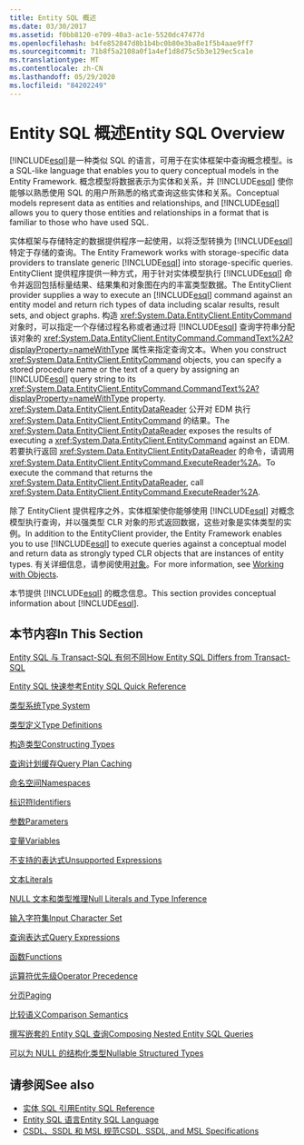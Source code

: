 ```yaml
---
title: Entity SQL 概述
ms.date: 03/30/2017
ms.assetid: f0bb8120-e709-40a3-ac1e-5520dc47477d
ms.openlocfilehash: b4fe852847d8b1b4bc0b80e3ba8e1f5b4aae9ff7
ms.sourcegitcommit: 71b8f5a2108a0f1a4ef1d8d75c5b3e129ec5ca1e
ms.translationtype: MT
ms.contentlocale: zh-CN
ms.lasthandoff: 05/29/2020
ms.locfileid: "84202249"
---
```

# <a name="entity-sql-overview"></a><span data-ttu-id="ccb6d-102">Entity SQL 概述</span><span class="sxs-lookup"><span data-stu-id="ccb6d-102">Entity SQL Overview</span></span>
[!INCLUDE[esql](../../../../../../includes/esql-md.md)]<span data-ttu-id="ccb6d-103">是一种类似 SQL 的语言，可用于在实体框架中查询概念模型。</span><span class="sxs-lookup"><span data-stu-id="ccb6d-103">is a SQL-like language that enables you to query conceptual models in the Entity Framework.</span></span> <span data-ttu-id="ccb6d-104">概念模型将数据表示为实体和关系，并 [!INCLUDE[esql](../../../../../../includes/esql-md.md)] 使你能够以熟悉使用 SQL 的用户所熟悉的格式查询这些实体和关系。</span><span class="sxs-lookup"><span data-stu-id="ccb6d-104">Conceptual models represent data as entities and relationships, and [!INCLUDE[esql](../../../../../../includes/esql-md.md)] allows you to query those entities and relationships in a format that is familiar to those who have used SQL.</span></span>  

 <span data-ttu-id="ccb6d-105">实体框架与存储特定的数据提供程序一起使用，以将泛型转换为 [!INCLUDE[esql](../../../../../../includes/esql-md.md)] 特定于存储的查询。</span><span class="sxs-lookup"><span data-stu-id="ccb6d-105">The Entity Framework works with storage-specific data providers to translate generic [!INCLUDE[esql](../../../../../../includes/esql-md.md)] into storage-specific queries.</span></span> <span data-ttu-id="ccb6d-106">EntityClient 提供程序提供一种方式，用于针对实体模型执行 [!INCLUDE[esql](../../../../../../includes/esql-md.md)] 命令并返回包括标量结果、结果集和对象图在内的丰富类型数据。</span><span class="sxs-lookup"><span data-stu-id="ccb6d-106">The EntityClient provider supplies a way to execute an [!INCLUDE[esql](../../../../../../includes/esql-md.md)] command against an entity model and return rich types of data including scalar results, result sets, and object graphs.</span></span> <span data-ttu-id="ccb6d-107">构造 <xref:System.Data.EntityClient.EntityCommand> 对象时，可以指定一个存储过程名称或者通过将 [!INCLUDE[esql](../../../../../../includes/esql-md.md)] 查询字符串分配该对象的 <xref:System.Data.EntityClient.EntityCommand.CommandText%2A?displayProperty=nameWithType> 属性来指定查询文本。</span><span class="sxs-lookup"><span data-stu-id="ccb6d-107">When you construct <xref:System.Data.EntityClient.EntityCommand> objects, you can specify a stored procedure name or the text of a query by assigning an [!INCLUDE[esql](../../../../../../includes/esql-md.md)] query string to its <xref:System.Data.EntityClient.EntityCommand.CommandText%2A?displayProperty=nameWithType> property.</span></span> <span data-ttu-id="ccb6d-108"><xref:System.Data.EntityClient.EntityDataReader> 公开对 EDM 执行 <xref:System.Data.EntityClient.EntityCommand> 的结果。</span><span class="sxs-lookup"><span data-stu-id="ccb6d-108">The <xref:System.Data.EntityClient.EntityDataReader> exposes the results of executing a <xref:System.Data.EntityClient.EntityCommand> against an EDM.</span></span> <span data-ttu-id="ccb6d-109">若要执行返回 <xref:System.Data.EntityClient.EntityDataReader> 的命令，请调用 <xref:System.Data.EntityClient.EntityCommand.ExecuteReader%2A>。</span><span class="sxs-lookup"><span data-stu-id="ccb6d-109">To execute the command that returns the <xref:System.Data.EntityClient.EntityDataReader>, call <xref:System.Data.EntityClient.EntityCommand.ExecuteReader%2A>.</span></span>  
  
 <span data-ttu-id="ccb6d-110">除了 EntityClient 提供程序之外，实体框架使你能够使用 [!INCLUDE[esql](../../../../../../includes/esql-md.md)] 对概念模型执行查询，并以强类型 CLR 对象的形式返回数据，这些对象是实体类型的实例。</span><span class="sxs-lookup"><span data-stu-id="ccb6d-110">In addition to the EntityClient provider, the Entity Framework enables you to use [!INCLUDE[esql](../../../../../../includes/esql-md.md)] to execute queries against a conceptual model and return data as strongly typed CLR objects that are instances of entity types.</span></span> <span data-ttu-id="ccb6d-111">有关详细信息，请参阅使用[对象](../working-with-objects.md)。</span><span class="sxs-lookup"><span data-stu-id="ccb6d-111">For more information, see [Working with Objects](../working-with-objects.md).</span></span>  
  
 <span data-ttu-id="ccb6d-112">本节提供 [!INCLUDE[esql](../../../../../../includes/esql-md.md)] 的概念信息。</span><span class="sxs-lookup"><span data-stu-id="ccb6d-112">This section provides conceptual information about [!INCLUDE[esql](../../../../../../includes/esql-md.md)].</span></span>  
  
## <a name="in-this-section"></a><span data-ttu-id="ccb6d-113">本节内容</span><span class="sxs-lookup"><span data-stu-id="ccb6d-113">In This Section</span></span>  
 [<span data-ttu-id="ccb6d-114">Entity SQL 与 Transact-SQL 有何不同</span><span class="sxs-lookup"><span data-stu-id="ccb6d-114">How Entity SQL Differs from Transact-SQL</span></span>](how-entity-sql-differs-from-transact-sql.md)  
  
 [<span data-ttu-id="ccb6d-115">Entity SQL 快速参考</span><span class="sxs-lookup"><span data-stu-id="ccb6d-115">Entity SQL Quick Reference</span></span>](entity-sql-quick-reference.md)  
  
 [<span data-ttu-id="ccb6d-116">类型系统</span><span class="sxs-lookup"><span data-stu-id="ccb6d-116">Type System</span></span>](type-system-entity-sql.md)  
  
 [<span data-ttu-id="ccb6d-117">类型定义</span><span class="sxs-lookup"><span data-stu-id="ccb6d-117">Type Definitions</span></span>](type-definitions-entity-sql.md)  
  
 [<span data-ttu-id="ccb6d-118">构造类型</span><span class="sxs-lookup"><span data-stu-id="ccb6d-118">Constructing Types</span></span>](constructing-types-entity-sql.md)  
  
 [<span data-ttu-id="ccb6d-119">查询计划缓存</span><span class="sxs-lookup"><span data-stu-id="ccb6d-119">Query Plan Caching</span></span>](query-plan-caching-entity-sql.md)  
  
 [<span data-ttu-id="ccb6d-120">命名空间</span><span class="sxs-lookup"><span data-stu-id="ccb6d-120">Namespaces</span></span>](namespaces-entity-sql.md)  
  
 [<span data-ttu-id="ccb6d-121">标识符</span><span class="sxs-lookup"><span data-stu-id="ccb6d-121">Identifiers</span></span>](identifiers-entity-sql.md)  
  
 [<span data-ttu-id="ccb6d-122">参数</span><span class="sxs-lookup"><span data-stu-id="ccb6d-122">Parameters</span></span>](parameters-entity-sql.md)  
  
 [<span data-ttu-id="ccb6d-123">变量</span><span class="sxs-lookup"><span data-stu-id="ccb6d-123">Variables</span></span>](variables-entity-sql.md)  
  
 [<span data-ttu-id="ccb6d-124">不支持的表达式</span><span class="sxs-lookup"><span data-stu-id="ccb6d-124">Unsupported Expressions</span></span>](unsupported-expressions-entity-sql.md)  
  
 [<span data-ttu-id="ccb6d-125">文本</span><span class="sxs-lookup"><span data-stu-id="ccb6d-125">Literals</span></span>](literals-entity-sql.md)  
  
 [<span data-ttu-id="ccb6d-126">NULL 文本和类型推理</span><span class="sxs-lookup"><span data-stu-id="ccb6d-126">Null Literals and Type Inference</span></span>](null-literals-and-type-inference-entity-sql.md)  
  
 [<span data-ttu-id="ccb6d-127">输入字符集</span><span class="sxs-lookup"><span data-stu-id="ccb6d-127">Input Character Set</span></span>](input-character-set-entity-sql.md)  
  
 [<span data-ttu-id="ccb6d-128">查询表达式</span><span class="sxs-lookup"><span data-stu-id="ccb6d-128">Query Expressions</span></span>](query-expressions-entity-sql.md)  
  
 [<span data-ttu-id="ccb6d-129">函数</span><span class="sxs-lookup"><span data-stu-id="ccb6d-129">Functions</span></span>](functions-entity-sql.md)  
  
 [<span data-ttu-id="ccb6d-130">运算符优先级</span><span class="sxs-lookup"><span data-stu-id="ccb6d-130">Operator Precedence</span></span>](operator-precedence-entity-sql.md)  
  
 [<span data-ttu-id="ccb6d-131">分页</span><span class="sxs-lookup"><span data-stu-id="ccb6d-131">Paging</span></span>](paging-entity-sql.md)  
  
 [<span data-ttu-id="ccb6d-132">比较语义</span><span class="sxs-lookup"><span data-stu-id="ccb6d-132">Comparison Semantics</span></span>](comparison-semantics-entity-sql.md)  
  
 [<span data-ttu-id="ccb6d-133">撰写嵌套的 Entity SQL 查询</span><span class="sxs-lookup"><span data-stu-id="ccb6d-133">Composing Nested Entity SQL Queries</span></span>](composing-nested-entity-sql-queries.md)  
  
 [<span data-ttu-id="ccb6d-134">可以为 NULL 的结构化类型</span><span class="sxs-lookup"><span data-stu-id="ccb6d-134">Nullable Structured Types</span></span>](nullable-structured-types-entity-sql.md)  
  
## <a name="see-also"></a><span data-ttu-id="ccb6d-135">请参阅</span><span class="sxs-lookup"><span data-stu-id="ccb6d-135">See also</span></span>

- [<span data-ttu-id="ccb6d-136">实体 SQL 引用</span><span class="sxs-lookup"><span data-stu-id="ccb6d-136">Entity SQL Reference</span></span>](entity-sql-reference.md)
- [<span data-ttu-id="ccb6d-137">Entity SQL 语言</span><span class="sxs-lookup"><span data-stu-id="ccb6d-137">Entity SQL Language</span></span>](entity-sql-language.md)
- [<span data-ttu-id="ccb6d-138">CSDL、SSDL 和 MSL 规范</span><span class="sxs-lookup"><span data-stu-id="ccb6d-138">CSDL, SSDL, and MSL Specifications</span></span>](/ef/ef6/modeling/designer/advanced/edmx/csdl-spec)
